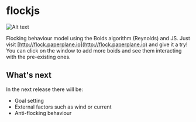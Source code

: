 flockjs
=======

![Alt text](https://cloud.githubusercontent.com/assets/4907450/5600538/b8ac6c3c-92d3-11e4-8829-211b215df815.png "Flock JS")

Flocking behaviour model using the Boids algorithm (Reynolds) and JS.
Just visit [http://flock.paperplane.io](http://flock.paperplane.io) and give it a try!
You can click on the window to add more boids and see them interacting with the pre-existing ones.

What's next
-----------
In the next release there will be:
- Goal setting
- External factors such as wind or current
- Anti-flocking behaviour
